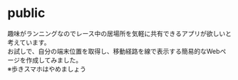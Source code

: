 # public
趣味がランニングなのでレース中の居場所を気軽に共有できるアプリが欲しいと考えています。<br />
お試しで、自分の端末位置を取得し、移動経路を線で表示する簡易的なWebページを作成してみました。<br />
※歩きスマホはやめましょう

